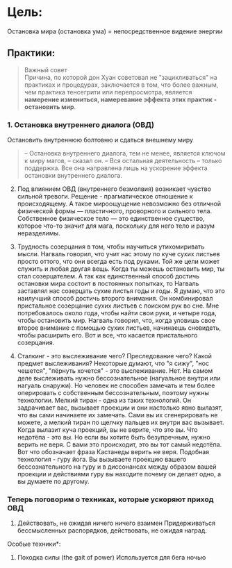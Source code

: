 # Цель:
Остановка мира (остановка ума) = непосредственное видение энергии

## Практики:

> Важный совет\
Причина, по которой дон Хуан советовал не "зацикливаться" на практиках и процедурах, заключается в том, что более важным, чем практика тенсегрити или перепросмотра, является **намерение измениться, намеревание эффекта этих практик - остановить мир**.

### 1. Остановка внутреннего диалога (ОВД)
Остановить внутреннюю болтовню и сдаться внешнему миру
> – Остановка внутреннего диалога, тем не менее, является ключом к миру магов, – сказал он. – Вся остальная деятельность – только поддержка. Все она направлена лишь на ускорение эффекта остановки внутреннего диалога.

2. Под влиянием ОВД (внутреннего безмолвия) возникает чувство сильной тревоги. Рещение - прагматическое отношение к происходящему. А такое мироощущение невозможно без отличной физической формы — пластичного, проворного и сильного тела. Собственное физическое тело — это единственное существо, которое что-то значит для мага, поскольку для него тело и разум неразделимы. 

3. Трудность созерцания в том, чтобы научиться утихомиривать мысли. Нагваль говорил, что учит нас этому по куче сухих листьев просто оттого, что они всегда есть под руками. Той же цели может служить и любая другая вещь. Когда ты можешь остановить мир, ты стал созерцателем. А так как единственный способ достичь остановки мира состоит в постоянных попытках, то Нагваль заставлял нас созерцать сухие листья годы и годы. Я думаю, что это наилучший способ достичь второго внимания. Он комбинировал пристальное созерцание сухих листьев с поиском рук во сне. Мне потребовалось около года, чтобы найти свои руки, и четыре года, чтобы остановить мир. Нагваль говорил, что, когда уловишь свое второе внимание с помощью сухих листьев, начинаешь сновидеть, чтобы расширить его. Вот и все, что касается пристального созерцания.

4. Сталкинг - это выслеживание чего? Преследование чего? Какой предмет выслеживания? Некоторые думают, что "я сижу", "нос чешется", "пёрнуть хочется" - это выслеживание. Нет.
На самом деле выслеживать нужно бессознательное (нагуальное внутри или нагуаль снаружи). Но человек не способен замечать и тем более оперировать с собственным бессознательным, поэтому нужны технологии. Мелкий тиран - одна из таких технологий. Он задрачивает вас, вызывает проекции и они настолько явно вылазят, что вы сами начинаете их замечать. Сами вы их сгенерировать не можете, а мелкий тиран по щелчку пальцев их внутри вас вызывает. Когда вылазит куча проекций, вы не верите, что это вы. Что недотёпа - это вы. Но если вы хотите быть безупречным, нужно верить не веря. С вами это происходит, это вы тот самый недотёпа. Вот что обозначает фраза Кастанеды верить не веря. Подобная технология - гуру йога. Вы вызываете проекцию вашего бессознательного на гуру и в диссонансах между образом вашей проекции и действиями гуру вы находите почему он делает одно, а вы думаете по другому.




### Теперь поговорим о техниках, которые ускоряют приход ОВД

1. Действовать, не ожидая ничего ничего взаимен
Придерживаться бессмысленных распорядков, действовать, не ожидая наград.















Особые техники*:
1. Походка силы (the gait of power)
Используется для бега ночью
